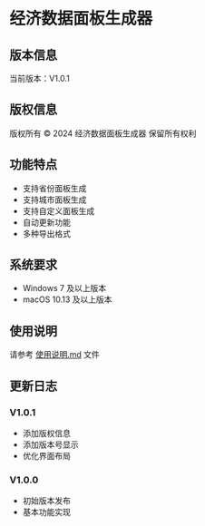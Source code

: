 # 经济数据面板生成器

## 版本信息
当前版本：V1.0.1

## 版权信息
版权所有 © 2024 经济数据面板生成器
保留所有权利

## 功能特点
- 支持省份面板生成
- 支持城市面板生成
- 支持自定义面板生成
- 自动更新功能
- 多种导出格式

## 系统要求
- Windows 7 及以上版本
- macOS 10.13 及以上版本

## 使用说明
请参考 [使用说明.md](使用说明.md) 文件

## 更新日志
### V1.0.1
- 添加版权信息
- 添加版本号显示
- 优化界面布局

### V1.0.0
- 初始版本发布
- 基本功能实现 